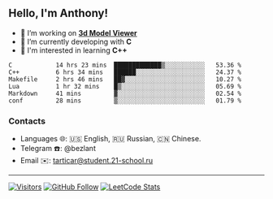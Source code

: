 ## Hello, I'm Anthony!
 
- 🔭 I’m working on **[3d Model Viewer](https://github.com/bezlant/s21_3d_model_viewer)**
- 🌱 I’m currently developing with **C**
- 🧐 I'm interested in learning **C++**

<!--START_SECTION:waka-->

```text
C            14 hrs 23 mins  █████████████▒░░░░░░░░░░░   53.36 %
C++          6 hrs 34 mins   ██████░░░░░░░░░░░░░░░░░░░   24.37 %
Makefile     2 hrs 46 mins   ██▓░░░░░░░░░░░░░░░░░░░░░░   10.27 %
Lua          1 hr 32 mins    █▒░░░░░░░░░░░░░░░░░░░░░░░   05.69 %
Markdown     41 mins         ▓░░░░░░░░░░░░░░░░░░░░░░░░   02.54 %
conf         28 mins         ▒░░░░░░░░░░░░░░░░░░░░░░░░   01.79 %
```

<!--END_SECTION:waka-->
### Contacts
- Languages 🌐: 🇺🇸 English, 🇷🇺 Russian, 🇨🇳 Chinese.
- Telegram ☎️: @bezlant
- Email ✉️: tarticar@student.21-school.ru
---
[![Visitors](https://shields-io-visitor-counter.herokuapp.com/badge?page=bezlant.bezlant&label=visitors&logo=Codeforces&style=for-the-badge&labelColor=black&color=forestgreen)](https://www.youtube.com/watch?v=dQw4w9WgXcQ)
[![GitHub Follow](https://img.shields.io/github/followers/bezlant?label=follow&logo=github&style=for-the-badge&labelColor=black)](https://github.com/bezlant)
[![LeetCode Stats](https://img.shields.io/badge/dynamic/json?style=for-the-badge&labelColor=black&color=darkorange&label=Solved&query=solvedOverTotal&url=https%3A%2F%2Fleetcode-badge.vercel.app%2Fapi%2Fusers%2Fbezlant&logo=leetcode&logoColor=yellow)](https://leetcode.com/bezlant/)
